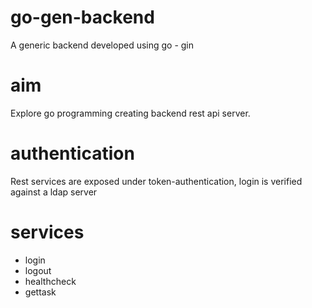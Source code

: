 # go-gen-backend
A generic backend developed using go - gin

# aim
Explore go programming creating backend rest api server.

# authentication
Rest services are exposed under token-authentication,
login is verified against a ldap server

# services 
- login
- logout
- healthcheck
- gettask
